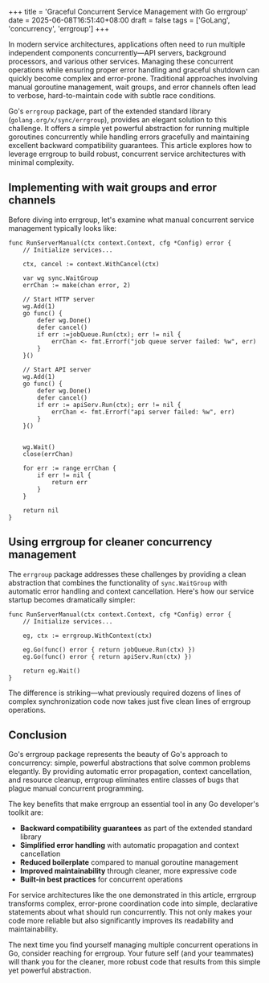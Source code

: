 +++
title = 'Graceful Concurrent Service Management with Go errgroup'
date = 2025-06-08T16:51:40+08:00
draft = false
tags = ['GoLang', 'concurrency', 'errgroup']
+++

In modern service architectures, applications often need to run multiple independent components concurrently—API servers, background processors, and various other services. Managing these concurrent operations while ensuring proper error handling and graceful shutdown can quickly become complex and error-prone. Traditional approaches involving manual goroutine management, wait groups, and error channels often lead to verbose, hard-to-maintain code with subtle race conditions.

Go's `errgroup` package, part of the extended standard library (`golang.org/x/sync/errgroup`), provides an elegant solution to this challenge. It offers a simple yet powerful abstraction for running multiple goroutines concurrently while handling errors gracefully and maintaining excellent backward compatibility guarantees. This article explores how to leverage errgroup to build robust, concurrent service architectures with minimal complexity.

## Implementing with wait groups and error channels

Before diving into errgroup, let's examine what manual concurrent service management typically looks like:

```golang
func RunServerManual(ctx context.Context, cfg *Config) error {
    // Initialize services...

    ctx, cancel := context.WithCancel(ctx)
    
    var wg sync.WaitGroup
    errChan := make(chan error, 2)
    
    // Start HTTP server
    wg.Add(1)
    go func() {
        defer wg.Done()
        defer cancel()
        if err :=jobQueue.Run(ctx); err != nil {
            errChan <- fmt.Errorf("job queue server failed: %w", err)
        }
    }()
    
    // Start API server
    wg.Add(1)
    go func() {
        defer wg.Done()
        defer cancel()
        if err := apiServ.Run(ctx); err != nil {
            errChan <- fmt.Errorf("api server failed: %w", err)
        }
    }()
    
  
    wg.Wait()
    close(errChan)
    
    for err := range errChan {
        if err != nil {
            return err
        }
    }
    
    return nil
}
```

## Using errgroup for cleaner concurrency management

The `errgroup` package addresses these challenges by providing a clean abstraction that combines the functionality of `sync.WaitGroup` with automatic error handling and context cancellation. Here's how our service startup becomes dramatically simpler:

```golang
func RunServerManual(ctx context.Context, cfg *Config) error {
	// Initialize services...

	eg, ctx := errgroup.WithContext(ctx)

	eg.Go(func() error { return jobQueue.Run(ctx) })
	eg.Go(func() error { return apiServ.Run(ctx) })

	return eg.Wait()
}
```

The difference is striking—what previously required dozens of lines of complex synchronization code now takes just five clean lines of errgroup operations.

## Conclusion

Go's errgroup package represents the beauty of Go's approach to concurrency: simple, powerful abstractions that solve common problems elegantly. By providing automatic error propagation, context cancellation, and resource cleanup, errgroup eliminates entire classes of bugs that plague manual concurrent programming.

The key benefits that make errgroup an essential tool in any Go developer's toolkit are:

- **Backward compatibility guarantees** as part of the extended standard library
- **Simplified error handling** with automatic propagation and context cancellation  
- **Reduced boilerplate** compared to manual goroutine management
- **Improved maintainability** through cleaner, more expressive code
- **Built-in best practices** for concurrent operations

For service architectures like the one demonstrated in this article, errgroup transforms complex, error-prone coordination code into simple, declarative statements about what should run concurrently. This not only makes your code more reliable but also significantly improves its readability and maintainability.

The next time you find yourself managing multiple concurrent operations in Go, consider reaching for errgroup. Your future self (and your teammates) will thank you for the cleaner, more robust code that results from this simple yet powerful abstraction.
